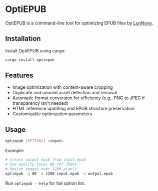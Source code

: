 # OptiEPUB

OptiEPUB is a command-line tool for optimizing EPUB files by [LunNova](https://lunnova.dev/).

## Installation

Install OptiEPUB using cargo:

```bash
cargo install optiepub
```

## Features

- Image optimization with content-aware cropping
- Duplicate and unused asset detection and removal
- Automatic format conversion for efficiency (e.g., PNG to JPEG if transparency isn't needed)
- HTML reference updating and EPUB structure preservation
- Customizable optimization parameters

## Usage

```bash
optiepub [OPTIONS] <input>
```

Example:
```bash
# Create output.epub from input.epub
# Use quality level 80 for JPEGs
# Resize images over 1200 pixels
optiepub -q 80 -d 1200 input.epub -o output.epub
```

Run `optiepub --help` for full option list.
